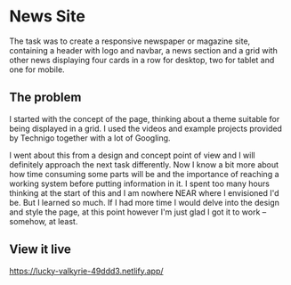 # News Site

The task was to create a responsive newspaper or magazine site, containing a header with logo and navbar, a news section and a grid with other news displaying four cards in a row for desktop, two for tablet and one for mobile.

## The problem

I started with the concept of the page, thinking about a theme suitable for being displayed in a grid. I used the videos and example projects provided by Technigo together with a lot of Googling.

I went about this from a design and concept point of view and I will definitely approach the next task differently. Now I know a bit more about how time consuming some parts will be and the importance of reaching a working system before putting information in it. I spent too many hours thinking at the start of this and I am nowhere NEAR where I envisioned I'd be. But I learned so much. If I had more time I would delve into the design and style the page, at this point however I'm just glad I got it to work – somehow, at least.

## View it live
https://lucky-valkyrie-49ddd3.netlify.app/
